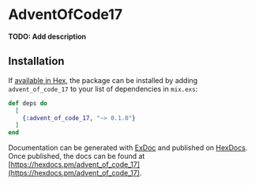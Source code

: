 # AdventOfCode17

**TODO: Add description**

## Installation

If [available in Hex](https://hex.pm/docs/publish), the package can be installed
by adding `advent_of_code_17` to your list of dependencies in `mix.exs`:

```elixir
def deps do
  [
    {:advent_of_code_17, "~> 0.1.0"}
  ]
end
```

Documentation can be generated with [ExDoc](https://github.com/elixir-lang/ex_doc)
and published on [HexDocs](https://hexdocs.pm). Once published, the docs can
be found at [https://hexdocs.pm/advent_of_code_17](https://hexdocs.pm/advent_of_code_17).

